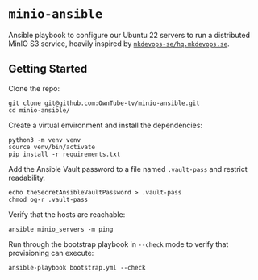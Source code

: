 
# `minio-ansible`

Ansible playbook to configure our Ubuntu 22 servers to run a distributed MinIO S3 service, heavily
inspired by [`mkdevops-se/hq.mkdevops.se`](https://github.com/mkdevops-se/hq.mkdevops.se).


## Getting Started

Clone the repo:

    git clone git@github.com:OwnTube-tv/minio-ansible.git
    cd minio-ansible/

Create a virtual environment and install the dependencies:

    python3 -m venv venv
    source venv/bin/activate
    pip install -r requirements.txt

Add the Ansible Vault password to a file named `.vault-pass` and restrict readability.

    echo theSecretAnsibleVaultPassword > .vault-pass
    chmod og-r .vault-pass

Verify that the hosts are reachable:

    ansible minio_servers -m ping

Run through the bootstrap playbook in `--check` mode to verify that provisioning can execute:

    ansible-playbook bootstrap.yml --check

